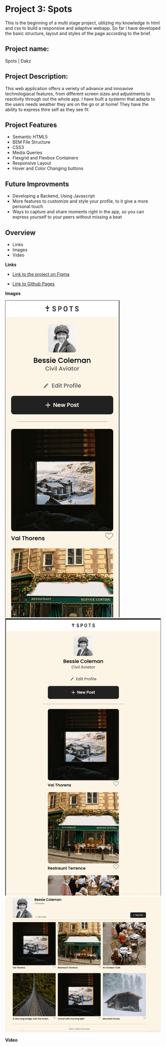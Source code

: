 # Project 3: Spots

This is the beginning of a multi stage project, utilizing my knowledge in html and css to build a responsive and adaptive webapp. So far I have developed the basic structure, layout and styles of the page according to the brief.

## Project name:

Spots | Dakz

## Project Description:

This web application offers a veriety of advance and innoavive technologiacal features, from different screen sizes and adjustments to reactivity through out the whole app. I have built a systemn that adapts to the users needs weather they are on the go or at home!
They have the ability to express thire self as they see fit

## Project Features

- Semantic HTML5
- BEM File Structure
- CSS3
- Media Queries
- Flexgrid and Flexbox Containers
- Responsive Layout
- Hover and Color Changing buttons

## Future Improvments

- Developing a Backend, Using Javascript
- More features to customize and style your profile, to it give a more personal touch
- Ways to capture and share moments right in the app, so you can express yourself to your peers without missing a beat

## Overview

- Links
- Images
- Video

**Links**

- [Link to the project on Figma](https://www.figma.com/file/BBNm2bC3lj8QQMHlnqRsga/Sprint-3-Project-%E2%80%94-Spots?type=design&node-id=2%3A60&mode=design&t=afgNFybdorZO6cQo-1)

- [Link to Github Pages](https://dakz06.github.io/se_project_spots/)

**Images**

![](./images/screenshot-phone.png)
![](./images/screenshot-tablet.png)
![](./images/screenshot-desktop.png)

**Video**
